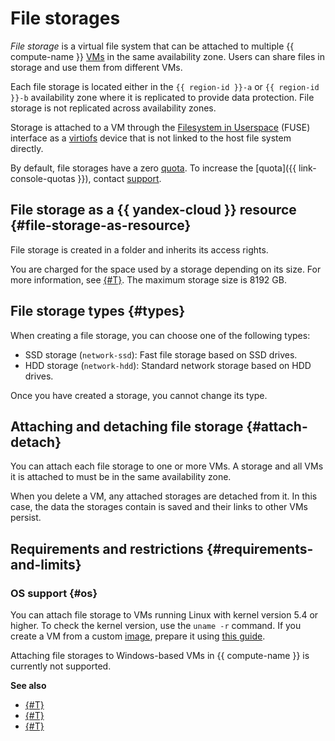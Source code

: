 # File storages


_File storage_ is a virtual file system that can be attached to multiple {{ compute-name }} [VMs](vm.md) in the same availability zone. Users can share files in storage and use them from different VMs.

Each file storage is located either in the `{{ region-id }}-a` or `{{ region-id }}-b` availability zone where it is replicated to provide data protection. File storage is not replicated across availability zones.

Storage is attached to a VM through the [Filesystem in Userspace](https://en.wikipedia.org/wiki/Filesystem_in_Userspace) (FUSE) interface as a [virtiofs](https://www.kernel.org/doc/html/latest/filesystems/virtiofs.html) device that is not linked to the host file system directly.

By default, file storages have a zero [quota](limits.md#compute-quotas). To increase the [quota]({{ link-console-quotas }}), contact [support](../../support/overview.md).

## File storage as a {{ yandex-cloud }} resource {#file-storage-as-resource}

File storage is created in a folder and inherits its access rights.

You are charged for the space used by a storage depending on its size. For more information, see [{#T}](../pricing.md). The maximum storage size is 8192 GB.

## File storage types {#types}

When creating a file storage, you can choose one of the following types:
* SSD storage (`network-ssd`): Fast file storage based on SSD drives.
* HDD storage (`network-hdd`): Standard network storage based on HDD drives.

Once you have created a storage, you cannot change its type.

## Attaching and detaching file storage {#attach-detach}

You can attach each file storage to one or more VMs. A storage and all VMs it is attached to must be in the same availability zone.

When you delete a VM, any attached storages are detached from it. In this case, the data the storages contain is saved and their links to other VMs persist.

## Requirements and restrictions {#requirements-and-limits}

### OS support {#os}

You can attach file storage to VMs running Linux with kernel version 5.4 or higher. To check the kernel version, use the `uname -r` command. If you create a VM from a custom [image](image.md), prepare it using [this guide](../operations/image-create/custom-image.md).

Attaching file storages to Windows-based VMs in {{ compute-name }} is currently not supported.

**See also**

* [{#T}](../operations/filesystem/create.md)
* [{#T}](../operations/filesystem/attach-to-vm.md)
* [{#T}](../operations/filesystem/detach-from-vm.md)
